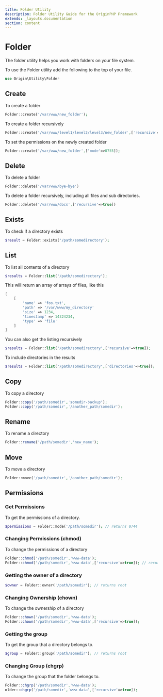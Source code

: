 ```yaml
---
title: Folder Utility
description: Folder Utility Guide for the OriginPHP Framework
extends: _layouts.documentation
section: content
---
```

# Folder

The folder utility helps you work with folders on your file system.

To use the Folder utility add the following to the top of your file.

```php
use Origin\Utility\Folder
```

## Create

To create a folder

```php
Folder::create('/var/www/new_folder');
```

To create a folder recursively

```php
Folder::create('/var/www/level1/level2/level3/new_folder',['recursive'=>true]);
```

To set the permissions on the newly created folder

```php
Folder::create('/var/www/new_folder',['mode'=>0755]);
```

## Delete

To delete a folder

```php
Folder::delete('/var/www/bye-bye')
```

To delete a folder recursively, including all files and sub directories.

```php
Folder::delete('/var/www/docs',['recursive'=>true])
```

## Exists

To check if a directory exists

```php
$result = Folder::exists('/path/somedirectory');
```

## List

To list all contents of a directory

```php
$results = Folder::list('/path/somedirectory');
```

This will return an array of arrays of files, like this

```php
[
    [
        'name' => 'foo.txt',
        'path' => '/var/www/my_directory'
        'size' => 1234,
        'timestamp' => 14324234,
        'type' => 'file'
    ]
]
```

You can also get the listing recursively

```php
$results = Folder::list('/path/somedirectory',['recursive'=>true]);
```

To include directories in the results

```php
$results = Folder::list('/path/somedirectory',['directories'=>true]);
```

## Copy

To copy a directory

```php
Folder::copy('/path/somedir','somedir-backup');
Folder::copy('/path/somedir','/another_path/somedir');
```

## Rename

To rename a directory

```php
Folder::rename('/path/somedir','new_name');
```

## Move

To move a directory

```php
Folder::move('/path/somedir','/another_path/somedir');
```

## Permissions

### Get Permissions

To get the permissions of a directory.

```php
$permissions = Folder::mode('/path/somedir'); // returns 0744
```

### Changing Permissions (chmod)

To change the permissions of a directory

```php
Folder::chmod('/path/somedir','www-data');
Folder::chmod('/path/somedir','www-data',['recursive'=>true]); // recursive
```

### Getting the owner of a directory

```php
$owner = Folder::owner('/path/somedir'); // returns root
```

### Changing Ownership (chown)

To change the ownership of a directory

```php
Folder::chown('/path/somedir','www-data');
Folder::chown('/path/somedir','www-data',['recursive'=>true]);
```

### Getting the group

To get the group that a directory belongs to.

```php
$group = Folder::group('/path/somedir'); // returns root
```

### Changing Group (chgrp)

To change the group that the folder belongs to.

```php
Folder::chgrp('/path/somedir','www-data');
older::chgrp('/path/somedir','www-data',['recursive'=>true]);
```
